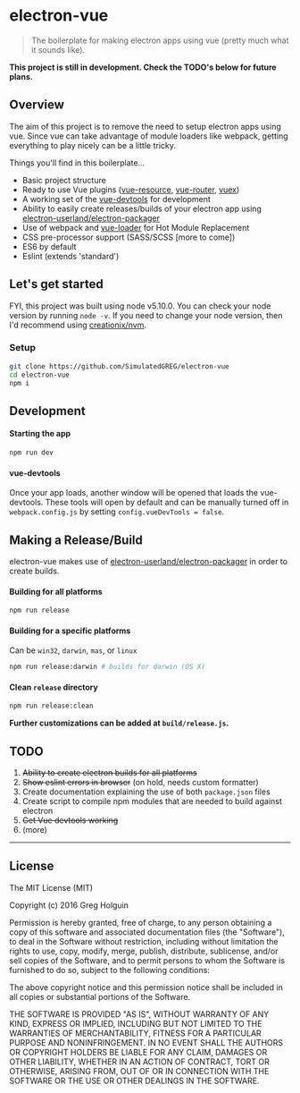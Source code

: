 # electron-vue
> The boilerplate for making electron apps using vue (pretty much what it sounds like).

**This project is still in development. Check the TODO's below for future plans.**

## Overview
The aim of this project is to remove the need to setup electron apps using vue. Since vue can take advantage of module loaders like webpack, getting everything to play nicely can be a little tricky.

Things you'll find in this boilerplate...
  * Basic project structure
  * Ready to use Vue plugins ([vue-resource](https://github.com/vuejs/vue-resource), [vue-router](https://github.com/vuejs/vue-router), [vuex](https://github.com/vuejs/vuex))
  * A working set of the [vue-devtools](https://github.com/vuejs/vue-devtools) for development
  * Ability to easily create releases/builds of your electron app using [electron-userland/electron-packager](https://github.com/electron-userland/electron-packager)
  * Use of webpack and [vue-loader](https://github.com/vuejs/vue-loader) for Hot Module Replacement
  * CSS pre-processor support (SASS/SCSS [more to come])
  * ES6 by default
  * Eslint (extends 'standard')

## Let's get started
FYI, this project was built using node v5.10.0. You can check your node version by running `node -v`. If you need to change your node version, then I'd recommend using [creationix/nvm](https://github.com/creationix/nvm/blob/master/README.markdown).

### Setup
```bash
git clone https://github.com/SimulatedGREG/electron-vue
cd electron-vue
npm i
```

## Development
#### Starting the app
```bash
npm run dev
```

#### vue-devtools
Once your app loads, another window will be opened that loads the vue-devtools. These tools will open by default and can be manually turned off in `webpack.config.js` by setting `config.vueDevTools = false`.

## Making a Release/Build
electron-vue makes use of [electron-userland/electron-packager](https://github.com/electron-userland/electron-packager) in order to create builds.

#### Building for all platforms
```bash
npm run release
```
#### Building for a specific platforms
Can be `win32`, `darwin`, `mas`, or `linux`
```bash
npm run release:darwin # builds for darwin (OS X)
```
#### Clean `release` directory
```bash
npm run release:clean
```

**Further customizations can be added at `build/release.js`.**


## TODO
  1. ~~Ability to create electron builds for all platforms~~
  2. ~~Show eslint errors in browser~~ (on hold, needs custom formatter)
  3. Create documentation explaining the use of both `package.json` files
  4. Create script to compile npm modules that are needed to build against electron
  5. ~~Get Vue devtools working~~
  6. (more)

***

## License
The MIT License (MIT)

Copyright (c) 2016 Greg Holguin

Permission is hereby granted, free of charge, to any person obtaining a copy of this software and associated documentation files (the "Software"), to deal in the Software without restriction, including without limitation the rights to use, copy, modify, merge, publish, distribute, sublicense, and/or sell copies of the Software, and to permit persons to whom the Software is furnished to do so, subject to the following conditions:

The above copyright notice and this permission notice shall be included in all copies or substantial portions of the Software.

THE SOFTWARE IS PROVIDED "AS IS", WITHOUT WARRANTY OF ANY KIND, EXPRESS OR IMPLIED, INCLUDING BUT NOT LIMITED TO THE WARRANTIES OF MERCHANTABILITY, FITNESS FOR A PARTICULAR PURPOSE AND NONINFRINGEMENT. IN NO EVENT SHALL THE AUTHORS OR COPYRIGHT HOLDERS BE LIABLE FOR ANY CLAIM, DAMAGES OR OTHER LIABILITY, WHETHER IN AN ACTION OF CONTRACT, TORT OR OTHERWISE, ARISING FROM, OUT OF OR IN CONNECTION WITH THE SOFTWARE OR THE USE OR OTHER DEALINGS IN THE SOFTWARE.
